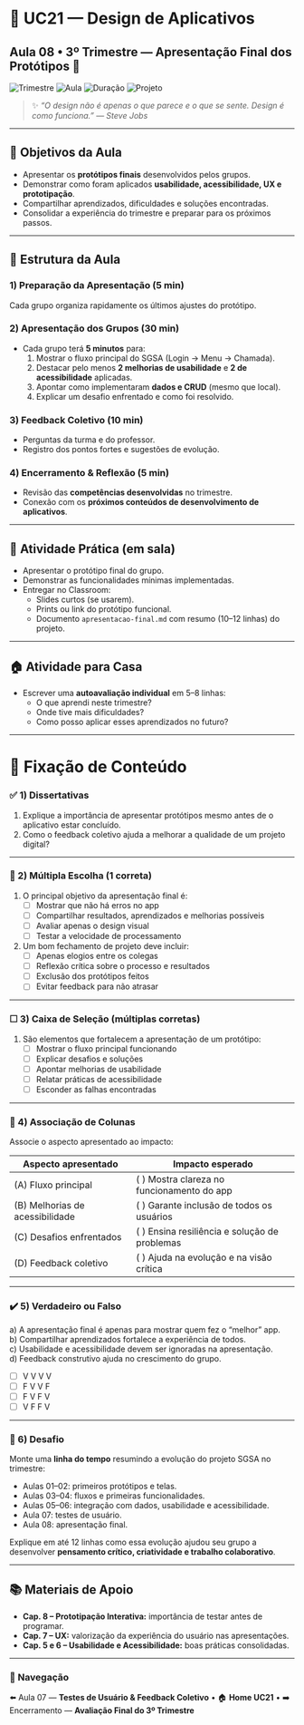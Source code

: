 # 📱 UC21 — Design de Aplicativos  
## Aula 08 • 3º Trimestre — Apresentação Final dos Protótipos 🎤

![Trimestre](https://img.shields.io/badge/Trimestre-3º-blue)
![Aula](https://img.shields.io/badge/Aula-08%2F08-success)
![Duração](https://img.shields.io/badge/Duração-50_minutos-lightgrey)
![Projeto](https://img.shields.io/badge/Projeto-SGSA-8A2BE2)

> ✨ *“O design não é apenas o que parece e o que se sente. Design é como funciona.” — Steve Jobs*

---

## 🎯 Objetivos da Aula
- Apresentar os **protótipos finais** desenvolvidos pelos grupos.  
- Demonstrar como foram aplicados **usabilidade, acessibilidade, UX e prototipação**.  
- Compartilhar aprendizados, dificuldades e soluções encontradas.  
- Consolidar a experiência do trimestre e preparar para os próximos passos.  

---

## 🧱 Estrutura da Aula

### 1) Preparação da Apresentação (5 min)
Cada grupo organiza rapidamente os últimos ajustes do protótipo.  

### 2) Apresentação dos Grupos (30 min)
- Cada grupo terá **5 minutos** para:  
  1. Mostrar o fluxo principal do SGSA (Login → Menu → Chamada).  
  2. Destacar pelo menos **2 melhorias de usabilidade** e **2 de acessibilidade** aplicadas.  
  3. Apontar como implementaram **dados e CRUD** (mesmo que local).  
  4. Explicar um desafio enfrentado e como foi resolvido.  

### 3) Feedback Coletivo (10 min)
- Perguntas da turma e do professor.  
- Registro dos pontos fortes e sugestões de evolução.  

### 4) Encerramento & Reflexão (5 min)
- Revisão das **competências desenvolvidas** no trimestre.  
- Conexão com os **próximos conteúdos de desenvolvimento de aplicativos**.  

---

## 🧪 Atividade Prática (em sala)
- Apresentar o protótipo final do grupo.  
- Demonstrar as funcionalidades mínimas implementadas.  
- Entregar no Classroom:  
  - Slides curtos (se usarem).  
  - Prints ou link do protótipo funcional.  
  - Documento `apresentacao-final.md` com resumo (10–12 linhas) do projeto.  

---

## 🏠 Atividade para Casa
- Escrever uma **autoavaliação individual** em 5–8 linhas:  
  - O que aprendi neste trimestre?  
  - Onde tive mais dificuldades?  
  - Como posso aplicar esses aprendizados no futuro?  

---

# 🧠 Fixação de Conteúdo

### ✅ 1) Dissertativas
1. Explique a importância de apresentar protótipos mesmo antes de o aplicativo estar concluído.  
2. Como o feedback coletivo ajuda a melhorar a qualidade de um projeto digital?  

---

### 🔘 2) Múltipla Escolha (1 correta)
1. O principal objetivo da apresentação final é:  
   - [ ] Mostrar que não há erros no app  
   - [ ] Compartilhar resultados, aprendizados e melhorias possíveis  
   - [ ] Avaliar apenas o design visual  
   - [ ] Testar a velocidade de processamento  

2. Um bom fechamento de projeto deve incluir:  
   - [ ] Apenas elogios entre os colegas  
   - [ ] Reflexão crítica sobre o processo e resultados  
   - [ ] Exclusão dos protótipos feitos  
   - [ ] Evitar feedback para não atrasar  

---

### ☐ 3) Caixa de Seleção (múltiplas corretas)
1. São elementos que fortalecem a apresentação de um protótipo:  
   - [ ] Mostrar o fluxo principal funcionando  
   - [ ] Explicar desafios e soluções  
   - [ ] Apontar melhorias de usabilidade  
   - [ ] Relatar práticas de acessibilidade  
   - [ ] Esconder as falhas encontradas  

---

### 🔗 4) Associação de Colunas
Associe o aspecto apresentado ao impacto:

| Aspecto apresentado          | Impacto esperado                                  |
| ---------------------------- | ------------------------------------------------- |
| (A) Fluxo principal          | (  ) Mostra clareza no funcionamento do app       |
| (B) Melhorias de acessibilidade | (  ) Garante inclusão de todos os usuários        |
| (C) Desafios enfrentados     | (  ) Ensina resiliência e solução de problemas    |
| (D) Feedback coletivo        | (  ) Ajuda na evolução e na visão crítica          |

---

### ✔️ 5) Verdadeiro ou Falso
a) A apresentação final é apenas para mostrar quem fez o “melhor” app.  
b) Compartilhar aprendizados fortalece a experiência de todos.  
c) Usabilidade e acessibilidade devem ser ignoradas na apresentação.  
d) Feedback construtivo ajuda no crescimento do grupo.  

- [ ] V V V V  
- [ ] F V V F  
- [ ] F V F V  
- [ ] V F F V  

---

### 🚀 6) Desafio
Monte uma **linha do tempo** resumindo a evolução do projeto SGSA no trimestre:  
- Aulas 01–02: primeiros protótipos e telas.  
- Aulas 03–04: fluxos e primeiras funcionalidades.  
- Aulas 05–06: integração com dados, usabilidade e acessibilidade.  
- Aula 07: testes de usuário.  
- Aula 08: apresentação final.  

Explique em até 12 linhas como essa evolução ajudou seu grupo a desenvolver **pensamento crítico, criatividade e trabalho colaborativo**.  

---

## 📚 Materiais de Apoio
- **Cap. 8 – Prototipação Interativa:** importância de testar antes de programar.  
- **Cap. 7 – UX:** valorização da experiência do usuário nas apresentações.  
- **Cap. 5 e 6 – Usabilidade e Acessibilidade:** boas práticas consolidadas.  

---

### 🧭 Navegação
⬅️ Aula 07 — **Testes de Usuário & Feedback Coletivo** • 🏠 **Home UC21** • ➡️ Encerramento — **Avaliação Final do 3º Trimestre**
